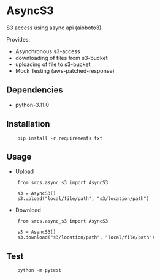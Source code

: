 # AsyncS3
S3 access using async api (aioboto3).

Provides:
 * Asynchronous s3-access
 * downloading of files from s3-bucket
 * uploading of file to s3-bucket
 * Mock Testing (aws-patched-response)

## Dependencies
 * python-3.11.0

## Installation
```
    pip install -r requirements.txt
```

## Usage
- Upload
```
    from srcs.async_s3 import AsyncS3

    s3 = AsyncS3()
    s3.upload("local/file/path", "s3/location/path")
```
- Download
```
    from srcs.async_s3 import AsyncS3

    s3 = AsyncS3()
    s3.download("s3/location/path", "local/file/path")
```

## Test
```
    python -m pytest
```
